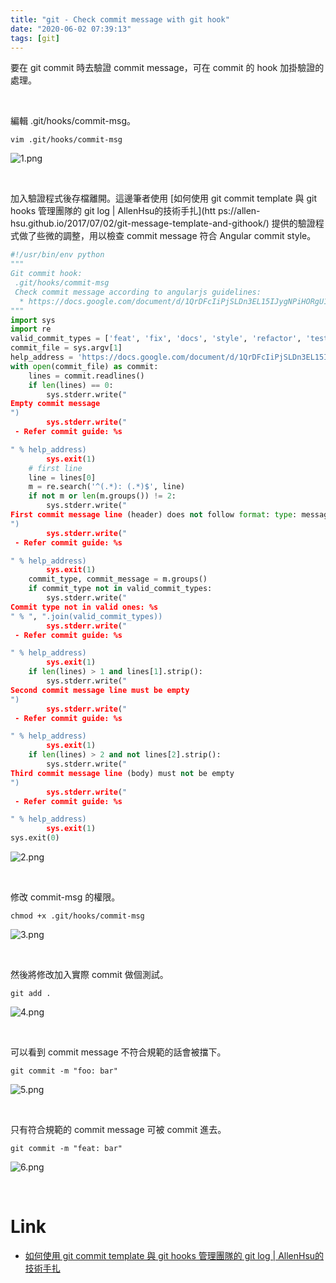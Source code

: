 ```yaml
---
title: "git - Check commit message with git hook"
date: "2020-06-02 07:39:13"
tags: [git]
---
```



要在 git commit 時去驗證 commit message，可在 commit 的 hook 加掛驗證的處理。  

<!-- More -->

<br>


編輯 .git/hooks/commit-msg。

    vim .git/hooks/commit-msg

![1.png](1.png)

<br>


加入驗證程式後存檔離開。這邊筆者使用 [如何使用 git commit template 與 git hooks     管理團隊的 git log | AllenHsu的技術手扎](htt    ps://allen-hsu.github.io/2017/07/02/git-message-template-and-githook/) 提供的驗證程式做了些微的調整，用以檢查 commit message 符合 Angular commit style。

```python
#!/usr/bin/env python
"""
Git commit hook:
 .git/hooks/commit-msg
 Check commit message according to angularjs guidelines:
  * https://docs.google.com/document/d/1QrDFcIiPjSLDn3EL15IJygNPiHORgU1_OOAqWjiDU5Y/edit#
"""
import sys
import re
valid_commit_types = ['feat', 'fix', 'docs', 'style', 'refactor', 'test', 'chore', ]
commit_file = sys.argv[1]
help_address = 'https://docs.google.com/document/d/1QrDFcIiPjSLDn3EL15IJygNPiHORgU1_OOAqWjiDU5Y/edit#'
with open(commit_file) as commit:
    lines = commit.readlines()
    if len(lines) == 0:
        sys.stderr.write("
Empty commit message
")
        sys.stderr.write("
 - Refer commit guide: %s

" % help_address)
        sys.exit(1)
    # first line
    line = lines[0]
    m = re.search('^(.*): (.*)$', line)
    if not m or len(m.groups()) != 2:
        sys.stderr.write("
First commit message line (header) does not follow format: type: message
")
        sys.stderr.write("
 - Refer commit guide: %s

" % help_address)
        sys.exit(1)
    commit_type, commit_message = m.groups()
    if commit_type not in valid_commit_types:
        sys.stderr.write("
Commit type not in valid ones: %s
" % ", ".join(valid_commit_types))
        sys.stderr.write("
 - Refer commit guide: %s

" % help_address)
        sys.exit(1)
    if len(lines) > 1 and lines[1].strip():
        sys.stderr.write("
Second commit message line must be empty
")
        sys.stderr.write("
 - Refer commit guide: %s

" % help_address)
        sys.exit(1)
    if len(lines) > 2 and not lines[2].strip():
        sys.stderr.write("
Third commit message line (body) must not be empty
")
        sys.stderr.write("
 - Refer commit guide: %s

" % help_address)
        sys.exit(1)
sys.exit(0)
```

![2.png](2.png)

<br>


修改 commit-msg 的權限。

    chmod +x .git/hooks/commit-msg

![3.png](3.png)

<br>


然後將修改加入實際 commit 做個測試。

    git add .

![4.png](4.png)

<br>


可以看到 commit message 不符合規範的話會被擋下。  

    git commit -m "foo: bar"

![5.png](5.png)

<br>


只有符合規範的 commit message 可被 commit 進去。  

    git commit -m "feat: bar"

![6.png](6.png)

<br>


Link
=====
* [如何使用 git commit template 與 git hooks 管理團隊的 git log | AllenHsu的技術手扎](https://allen-hsu.github.io/2017/07/02/git-message-template-and-githook/)
